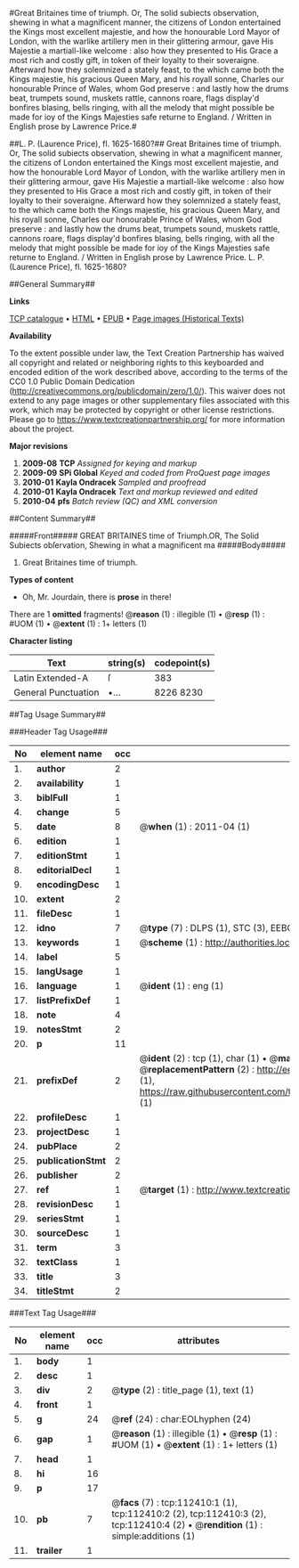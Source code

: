 #Great Britaines time of triumph. Or, The solid subiects observation, shewing in what a magnificent manner, the citizens of London entertained the Kings most excellent majestie, and how the honourable Lord Mayor of London, with the warlike artillery men in their glittering armour, gave His Majestie a martiall-like welcome : also how they presented to His Grace a most rich and costly gift, in token of their loyalty to their soveraigne. Afterward how they solemnized a stately feast, to the which came both the Kings majestie, his gracious Queen Mary, and his royall sonne, Charles our honourable Prince of Wales, whom God preserve : and lastly how the drums beat, trumpets sound, muskets rattle, cannons roare, flags display'd bonfires blasing, bells ringing, with all the melody that might possible be made for ioy of the Kings Majesties safe returne to England. / Written in English prose by Lawrence Price.#

##L. P. (Laurence Price), fl. 1625-1680?##
Great Britaines time of triumph. Or, The solid subiects observation, shewing in what a magnificent manner, the citizens of London entertained the Kings most excellent majestie, and how the honourable Lord Mayor of London, with the warlike artillery men in their glittering armour, gave His Majestie a martiall-like welcome : also how they presented to His Grace a most rich and costly gift, in token of their loyalty to their soveraigne. Afterward how they solemnized a stately feast, to the which came both the Kings majestie, his gracious Queen Mary, and his royall sonne, Charles our honourable Prince of Wales, whom God preserve : and lastly how the drums beat, trumpets sound, muskets rattle, cannons roare, flags display'd bonfires blasing, bells ringing, with all the melody that might possible be made for ioy of the Kings Majesties safe returne to England. / Written in English prose by Lawrence Price.
L. P. (Laurence Price), fl. 1625-1680?

##General Summary##

**Links**

[TCP catalogue](http://www.ota.ox.ac.uk/tcp/)  • 
[HTML](http://tei.it.ox.ac.uk/tcp/Texts-HTML/free/A90/A90981.html)  • 
[EPUB](http://tei.it.ox.ac.uk/tcp/Texts-EPUB/free/A90/A90981.epub) • 
[Page images (Historical Texts)](https://historicaltexts.jisc.ac.uk/eebo-99860292e)

**Availability**

To the extent possible under law, the Text Creation Partnership has waived all copyright and related or neighboring rights to this keyboarded and encoded edition of the work described above, according to the terms of the CC0 1.0 Public Domain Dedication (http://creativecommons.org/publicdomain/zero/1.0/). This waiver does not extend to any page images or other supplementary files associated with this work, which may be protected by copyright or other license restrictions. Please go to https://www.textcreationpartnership.org/ for more information about the project.

**Major revisions**

1. __2009-08__ __TCP__ *Assigned for keying and markup*
1. __2009-09__ __SPi Global__ *Keyed and coded from ProQuest page images*
1. __2010-01__ __Kayla Ondracek__ *Sampled and proofread*
1. __2010-01__ __Kayla Ondracek__ *Text and markup reviewed and edited*
1. __2010-04__ __pfs__ *Batch review (QC) and XML conversion*

##Content Summary##

#####Front#####
GREAT BRITAINES time of Triumph.OR, The Solid Subiects obſervation, Shewing in what a magnificent ma
#####Body#####

1. Great Britaines time of triumph.

**Types of content**

  * Oh, Mr. Jourdain, there is **prose** in there!

There are 1 **omitted** fragments! 
 @__reason__ (1) : illegible (1)  •  @__resp__ (1) : #UOM (1)  •  @__extent__ (1) : 1+ letters (1)

**Character listing**


|Text|string(s)|codepoint(s)|
|---|---|---|
|Latin Extended-A|ſ|383|
|General Punctuation|•…|8226 8230|

##Tag Usage Summary##

###Header Tag Usage###

|No|element name|occ|attributes|
|---|---|---|---|
|1.|__author__|2||
|2.|__availability__|1||
|3.|__biblFull__|1||
|4.|__change__|5||
|5.|__date__|8| @__when__ (1) : 2011-04 (1)|
|6.|__edition__|1||
|7.|__editionStmt__|1||
|8.|__editorialDecl__|1||
|9.|__encodingDesc__|1||
|10.|__extent__|2||
|11.|__fileDesc__|1||
|12.|__idno__|7| @__type__ (7) : DLPS (1), STC (3), EEBO-CITATION (1), PROQUEST (1), VID (1)|
|13.|__keywords__|1| @__scheme__ (1) : http://authorities.loc.gov/ (1)|
|14.|__label__|5||
|15.|__langUsage__|1||
|16.|__language__|1| @__ident__ (1) : eng (1)|
|17.|__listPrefixDef__|1||
|18.|__note__|4||
|19.|__notesStmt__|2||
|20.|__p__|11||
|21.|__prefixDef__|2| @__ident__ (2) : tcp (1), char (1)  •  @__matchPattern__ (2) : ([0-9\-]+):([0-9IVX]+) (1), (.+) (1)  •  @__replacementPattern__ (2) : http://eebo.chadwyck.com/downloadtiff?vid=$1&page=$2 (1), https://raw.githubusercontent.com/textcreationpartnership/Texts/master/tcpchars.xml#$1 (1)|
|22.|__profileDesc__|1||
|23.|__projectDesc__|1||
|24.|__pubPlace__|2||
|25.|__publicationStmt__|2||
|26.|__publisher__|2||
|27.|__ref__|1| @__target__ (1) : http://www.textcreationpartnership.org/docs/. (1)|
|28.|__revisionDesc__|1||
|29.|__seriesStmt__|1||
|30.|__sourceDesc__|1||
|31.|__term__|3||
|32.|__textClass__|1||
|33.|__title__|3||
|34.|__titleStmt__|2||


###Text Tag Usage###

|No|element name|occ|attributes|
|---|---|---|---|
|1.|__body__|1||
|2.|__desc__|1||
|3.|__div__|2| @__type__ (2) : title_page (1), text (1)|
|4.|__front__|1||
|5.|__g__|24| @__ref__ (24) : char:EOLhyphen (24)|
|6.|__gap__|1| @__reason__ (1) : illegible (1)  •  @__resp__ (1) : #UOM (1)  •  @__extent__ (1) : 1+ letters (1)|
|7.|__head__|1||
|8.|__hi__|16||
|9.|__p__|17||
|10.|__pb__|7| @__facs__ (7) : tcp:112410:1 (1), tcp:112410:2 (2), tcp:112410:3 (2), tcp:112410:4 (2)  •  @__rendition__ (1) : simple:additions (1)|
|11.|__trailer__|1||
